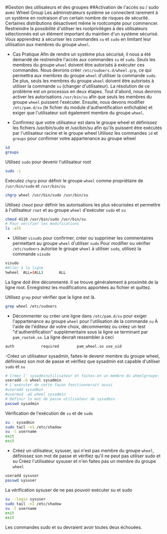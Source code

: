 #Gestion des utilisateurs et des groupes
##Activation de l'accès su / sudo avec Wheel Group
Les administrateurs système se connectent rarement à un système en rootraison d'un certain nombre de risques de sécurité.
Certaines distributions désactivent même le rootcompte pour commencer.
Restreindre la possibilité d'utiliser les rootprivilèges à des utilisateurs sélectionnés est un élément important du maintien d'un système sécurisé.
Vous apprendrez à sécuriser les commandes `su` et `sudo` en limitant leur utilisation aux membres du groupe `wheel`.

- Cas Pratique
Afin de rendre un système plus sécurisé, il nous a été demandé de restreindre l'accès aux commandes `su` et `sudo`.
Seuls les membres du groupe `wheel` doivent être autorisés à exécuter ces commandes.
Nous devrons créer `/etc/sudoers.d/wheel.grp`, ce qui permettra aux membres du groupe `wheel` d'utiliser la commande `sudo`.
De plus, seuls les membres du groupe `wheel` doivent être autorisés à utiliser la commande `su` (changer d'utilisateur).
La résolution de ce problème est un processus en deux étapes.
Tout d'abord, nous devrons activer les autorisations `/usr/bin/su` afin que seuls les membres du groupe `wheel` puissent l'exécuter.
Ensuite, nous devons modifier `/etc/pam.d/su` (le fichier du module d'authentification enfichable) et exiger que l'utilisateur soit également membre du groupe `wheel`.

- Confirmez que votre utilisateur est dans le groupe wheel et définissez les fichiers /usr/bin/sudo et /usr/bin/su afin qu'ils puissent être exécutés par l'utilisateur racine et le groupe wheel
Utilisez les commandes `id` et `groups` pour confirmer votre appartenance au groupe  wheel
```bash
id
groups
```
Utilisez `sudo` pour devenir l'utilisateur root
```bash
sudo -i
```

Exécutez `chgrp` pour définir le groupe `wheel` comme propriétaire de `/usr/bin/sudo` et `/usr/bin/su`
```bash
chgrp wheel /usr/bin/sudo /usr/bin/su
```

Utilisez `chmod` pour définir les autorisations les plus sécurisées et permettre à l'utilisateur `root` et au groupe `wheel` d'exécuter `sudo` et `su`
```bash
chmod 4110 /usr/bin/sudo /usr/bin/su
# Pour vérifier les modifications
ls -alh
```

- Utiliser `visudo` pour confirmer, créer ou supprimer les commentaires permettant au groupe `wheel` d'utiliser `sudo`
Pour modifier ou vérifier `/etc/sudoers` autorise le groupe `wheel` à utiliser `sudo`, utilisez la commande `visudo`
```bash
visudo
#Aller à la ligne
%wheel  ALL=(ALL)       ALL
```
La ligne doit être décommenté.
Il se trouve généralement à proximité de la ligne root.
Enregistrez les modifications apportées au fichier et quittez.

Utilisez `grep` pour vérifier que la ligne est là.
```bash
grep wheel /etc/sudoers
```

- Décommenter ou créer une ligne dans `/etc/pam.d/su` pour exiger l'appartenance au groupe `wheel` pour l'utilisation de la commande `su`
À l'aide de l'éditeur de votre choix, décommentez ou créez un test "d'authentification" supplémentaire sous la ligne se terminant par `pam_rootok.so`. La ligne devrait ressembler à ceci
```bash
auth            required        pam_wheel.so use_uid
```

-Créez un utilisateur sysadmin, faites-le devenir membre du groupe wheel, définissez son mot de passe et vérifiez que sysadmin est capable d'utiliser `sudo` et `su`
```bash
# Créez l' sysadminutilisateur et faites-en un membre du wheelgroupe:
useradd -G wheel sysadmin
# L'exécuter de cette façon fonctionnerait aussi
#useradd sysadmin
#usermod -aG wheel sysadmin
# Définir le mot de passe utilisateur de sysadmin
passwd sysadmin
```

Vérification de l'exécution de `su` et de `sudo`
```bash
su - sysadmin
sudo tail -n1 /etc/shadow
su -l username
exit
exit
```

- Créez un utilisateur, sysuser, qui n'est pas membre du groupe `wheel`, définissez son mot de passe et vérifiez qu'il ne peut pas utiliser sudo et su
Créez l'utilisateur sysuser et n'en faites pas un membre du groupe `wheel`
```bash
useradd sysuser
passwd sysuser
```

La vérification sysuser de ne pas pouvoir exécuter su et sudo
```bash
su --login sysuser
sudo tail -n1 /etc/shadow
su -l username
exit
exit
```

Les commandes sudo et su devraient avoir toutes deux échouées.

